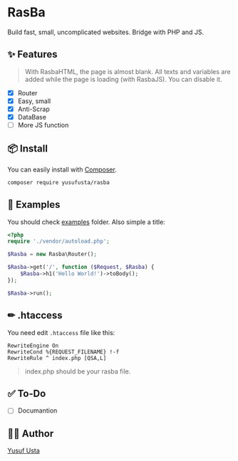 # RasBa

Build fast, small, uncomplicated websites. Bridge with PHP and JS.

## ✨ Features

> With RasbaHTML, the page is almost blank. All texts and variables are added while the page is loading (with RasbaJS). You can disable it.

- [x] Router
- [x] Easy, small
- [x] Anti-Scrap
- [x] DataBase
- [ ] More JS function

## 📦 Install

You can easily install with [Composer](https://getcomposer.org/).

```sh
composer require yusufusta/rasba
```

## 🔎 Examples

You should check [examples](https://github.com/Quiec/RasBa/tree/master/examples) folder. Also simple a title:

```php
<?php
require './vendor/autoload.php';

$Rasba = new Rasba\Router();

$Rasba->get('/', function ($Request, $Rasba) {
    $Rasba->h1('Hello World!')->toBody();
});

$Rasba->run();
```

## ✏ .htaccess

You need edit `.htaccess` file like this:

```
RewriteEngine On
RewriteCond %{REQUEST_FILENAME} !-f
RewriteRule ^ index.php [QSA,L]
```

> index.php should be your rasba file.

## ✅ To-Do

- [ ] Documantion

## 👨‍💻 Author

[Yusuf Usta](https://github.com/quiec)
